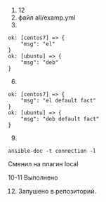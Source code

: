 1. 12
2. файл all/examp.yml
4.
```
ok: [centos7] => {
    "msg": "el"
}
ok: [ubuntu] => {
    "msg": "deb"
}
```
6.
```
ok: [centos7] => {
    "msg": "el default fact"
}
ok: [ubuntu] => {
    "msg": "deb default fact"
}
```
9. 
```
ansible-doc -t connection -l
```
Сменил на плагин local

10-11 Выполнено

12. Запушено в репозиторий. 
